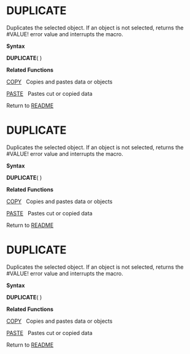 # DUPLICATE

Duplicates the selected object. If an object is not selected, returns
the \#VALUE\! error value and interrupts the macro.

**Syntax**

**DUPLICATE**( )

**Related Functions**

[COPY](COPY.md)&nbsp;&nbsp;&nbsp;Copies and pastes data or objects

[PASTE](PASTE.md)&nbsp;&nbsp;&nbsp;Pastes cut or copied data


Return to [README](README.md#D)

# DUPLICATE

Duplicates the selected object. If an object is not selected, returns
the \#VALUE\! error value and interrupts the macro.

**Syntax**

**DUPLICATE**( )

**Related Functions**

[COPY](COPY.md)&nbsp;&nbsp;&nbsp;Copies and pastes data or objects

[PASTE](PASTE.md)&nbsp;&nbsp;&nbsp;Pastes cut or copied data


Return to [README](README.md#D)

# DUPLICATE

Duplicates the selected object. If an object is not selected, returns
the \#VALUE\! error value and interrupts the macro.

**Syntax**

**DUPLICATE**( )

**Related Functions**

[COPY](COPY.md)&nbsp;&nbsp;&nbsp;Copies and pastes data or objects

[PASTE](PASTE.md)&nbsp;&nbsp;&nbsp;Pastes cut or copied data


Return to [README](README.md#D)

